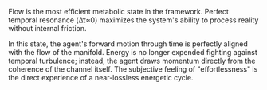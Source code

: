 Flow is the most efficient metabolic state in the framework. Perfect temporal resonance (Δτ≈0) maximizes the system's ability to process reality without internal friction.

In this state, the agent's forward motion through time is perfectly aligned with the flow of the manifold. Energy is no longer expended fighting against temporal turbulence; instead, the agent draws momentum directly from the coherence of the channel itself. The subjective feeling of "effortlessness" is the direct experience of a near-lossless energetic cycle.